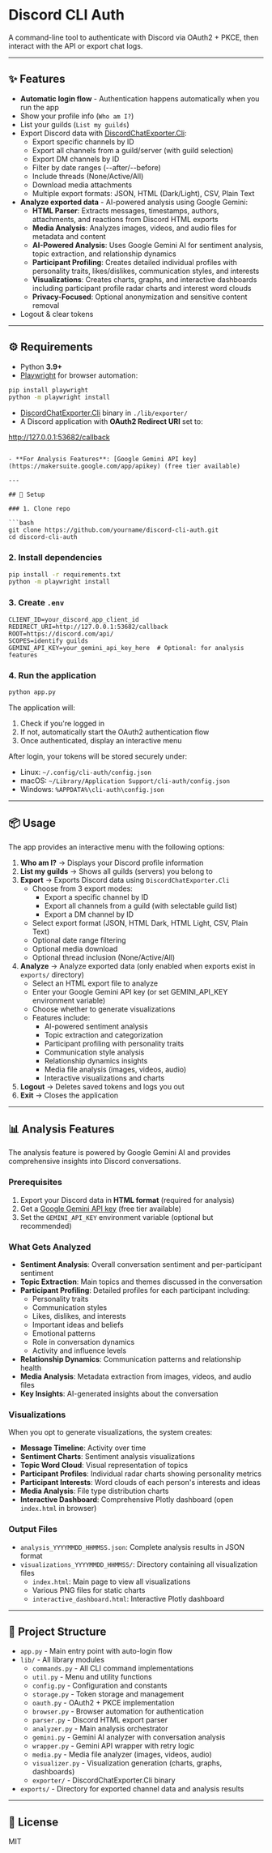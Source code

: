 # Discord CLI Auth

A command-line tool to authenticate with Discord via OAuth2 + PKCE, then interact with the API or export chat logs.

---

## ✨ Features

- **Automatic login flow** - Authentication happens automatically when you run the app
- Show your profile info (`Who am I?`)
- List your guilds (`List my guilds`)
- Export Discord data with [DiscordChatExporter.Cli](https://github.com/Tyrrrz/DiscordChatExporter):
  - Export specific channels by ID
  - Export all channels from a guild/server (with guild selection)
  - Export DM channels by ID
  - Filter by date ranges (--after/--before)
  - Include threads (None/Active/All)
  - Download media attachments
  - Multiple export formats: JSON, HTML (Dark/Light), CSV, Plain Text
- **Analyze exported data** - AI-powered analysis using Google Gemini:
  - **HTML Parser**: Extracts messages, timestamps, authors, attachments, and reactions from Discord HTML exports
  - **Media Analysis**: Analyzes images, videos, and audio files for metadata and content
  - **AI-Powered Analysis**: Uses Google Gemini AI for sentiment analysis, topic extraction, and relationship dynamics
  - **Participant Profiling**: Creates detailed individual profiles with personality traits, likes/dislikes, communication styles, and interests
  - **Visualizations**: Creates charts, graphs, and interactive dashboards including participant profile radar charts and interest word clouds
  - **Privacy-Focused**: Optional anonymization and sensitive content removal
- Logout & clear tokens

---

## ⚙️ Requirements

- Python **3.9+**
- [Playwright](https://playwright.dev/python/) for browser automation:

```bash
pip install playwright
python -m playwright install
```

- [DiscordChatExporter.Cli](https://github.com/Tyrrrz/DiscordChatExporter) binary in `./lib/exporter/`
- A Discord application with **OAuth2 Redirect URI** set to:

http://127.0.0.1:53682/callback
```

- **For Analysis Features**: [Google Gemini API key](https://makersuite.google.com/app/apikey) (free tier available)

---

## 🚀 Setup

### 1. Clone repo

```bash
git clone https://github.com/yourname/discord-cli-auth.git
cd discord-cli-auth
```

### 2. Install dependencies

```bash
pip install -r requirements.txt
python -m playwright install
```

### 3. Create `.env`

```env
CLIENT_ID=your_discord_app_client_id
REDIRECT_URI=http://127.0.0.1:53682/callback
ROOT=https://discord.com/api/
SCOPES=identify guilds
GEMINI_API_KEY=your_gemini_api_key_here  # Optional: for analysis features
```

### 4. Run the application

```bash
python app.py
```

The application will:
1. Check if you're logged in
2. If not, automatically start the OAuth2 authentication flow
3. Once authenticated, display an interactive menu

After login, your tokens will be stored securely under:

- Linux: `~/.config/cli-auth/config.json`
- macOS: `~/Library/Application Support/cli-auth/config.json`
- Windows: `%APPDATA%\cli-auth\config.json`

---

## 📦 Usage

The app provides an interactive menu with the following options:

1. **Who am I?** → Displays your Discord profile information
2. **List my guilds** → Shows all guilds (servers) you belong to
3. **Export** → Exports Discord data using `DiscordChatExporter.Cli`
   - Choose from 3 export modes:
     - Export a specific channel by ID
     - Export all channels from a guild (with selectable guild list)
     - Export a DM channel by ID
   - Select export format (JSON, HTML Dark, HTML Light, CSV, Plain Text)
   - Optional date range filtering
   - Optional media download
   - Optional thread inclusion (None/Active/All)
4. **Analyze** → Analyze exported data (only enabled when exports exist in `exports/` directory)
   - Select an HTML export file to analyze
   - Enter your Google Gemini API key (or set GEMINI_API_KEY environment variable)
   - Choose whether to generate visualizations
   - Features include:
     - AI-powered sentiment analysis
     - Topic extraction and categorization
     - Participant profiling with personality traits
     - Communication style analysis
     - Relationship dynamics insights
     - Media file analysis (images, videos, audio)
     - Interactive visualizations and charts
5. **Logout** → Deletes saved tokens and logs you out
6. **Exit** → Closes the application

---

## 📊 Analysis Features

The analysis feature is powered by Google Gemini AI and provides comprehensive insights into Discord conversations.

### Prerequisites

1. Export your Discord data in **HTML format** (required for analysis)
2. Get a [Google Gemini API key](https://makersuite.google.com/app/apikey) (free tier available)
3. Set the `GEMINI_API_KEY` environment variable (optional but recommended)

### What Gets Analyzed

- **Sentiment Analysis**: Overall conversation sentiment and per-participant sentiment
- **Topic Extraction**: Main topics and themes discussed in the conversation
- **Participant Profiling**: Detailed profiles for each participant including:
  - Personality traits
  - Communication styles
  - Likes, dislikes, and interests
  - Important ideas and beliefs
  - Emotional patterns
  - Role in conversation dynamics
  - Activity and influence levels
- **Relationship Dynamics**: Communication patterns and relationship health
- **Media Analysis**: Metadata extraction from images, videos, and audio files
- **Key Insights**: AI-generated insights about the conversation

### Visualizations

When you opt to generate visualizations, the system creates:

- **Message Timeline**: Activity over time
- **Sentiment Charts**: Sentiment analysis visualizations
- **Topic Word Cloud**: Visual representation of topics
- **Participant Profiles**: Individual radar charts showing personality metrics
- **Participant Interests**: Word clouds of each person's interests and ideas
- **Media Analysis**: File type distribution charts
- **Interactive Dashboard**: Comprehensive Plotly dashboard (open `index.html` in browser)

### Output Files

- `analysis_YYYYMMDD_HHMMSS.json`: Complete analysis results in JSON format
- `visualizations_YYYYMMDD_HHMMSS/`: Directory containing all visualization files
  - `index.html`: Main page to view all visualizations
  - Various PNG files for static charts
  - `interactive_dashboard.html`: Interactive Plotly dashboard

---

## 📁 Project Structure

- `app.py` - Main entry point with auto-login flow
- `lib/` - All library modules
  - `commands.py` - All CLI command implementations
  - `util.py` - Menu and utility functions
  - `config.py` - Configuration and constants
  - `storage.py` - Token storage and management
  - `oauth.py` - OAuth2 + PKCE implementation
  - `browser.py` - Browser automation for authentication
  - `parser.py` - Discord HTML export parser
  - `analyzer.py` - Main analysis orchestrator
  - `gemini.py` - Gemini AI analyzer with conversation analysis
  - `wrapper.py` - Gemini API wrapper with retry logic
  - `media.py` - Media file analyzer (images, videos, audio)
  - `visualizer.py` - Visualization generation (charts, graphs, dashboards)
  - `exporter/` - DiscordChatExporter.Cli binary
- `exports/` - Directory for exported channel data and analysis results

---

## 📜 License

MIT
